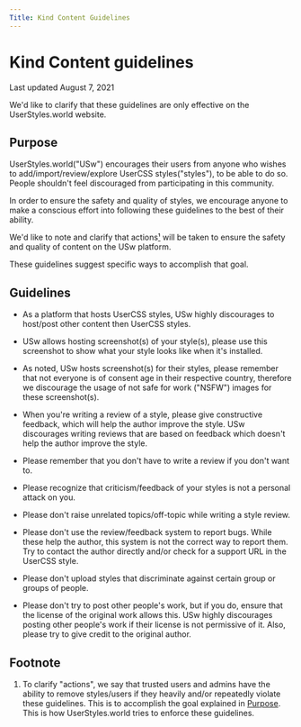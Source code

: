 ```yaml
---
Title: Kind Content Guidelines
---
```


# Kind Content guidelines

Last updated August 7, 2021

We'd like to clarify that these guidelines are only effective on the
UserStyles.world website.


## Purpose

UserStyles.world("USw") encourages their users from anyone who wishes to
add/import/review/explore UserCSS styles("styles"), to be able to do so.
People shouldn't feel discouraged from participating in this community.

In order to ensure the safety and quality of styles, we encourage anyone
to make a conscious effort into following these guidelines
to the best of their ability.

We'd like to note and clarify that actions[¹](#footnote) will be taken
to ensure the safety and quality of content on the USw platform.

These guidelines suggest specific ways to accomplish that goal.


## Guidelines

- As a platform that hosts UserCSS styles, USw highly discourages to host/post
  other content then UserCSS styles.

- USw allows hosting screenshot(s) of your style(s), please use this screenshot
  to show what your style looks like when it's installed.

- As noted, USw hosts screenshot(s) for their styles, please remember that not
  everyone is of consent age in their respective country, therefore we
  discourage the usage of not safe for work ("NSFW") images for these
  screenshot(s).

- When you're writing a review of a style, please give constructive feedback,
  which will help the author improve the style. USw discourages writing reviews
  that are based on feedback which doesn't help the author improve the style.
    
- Please remember that you don't have to write a review if you don't want to.

- Please recognize that criticism/feedback of your styles is not a personal
  attack on you.

- Please don't raise unrelated topics/off-topic while writing a style review.

- Please don't use the review/feedback system to report bugs. While these help
  the author, this system is not the correct way to report them. Try to contact
  the author directly and/or check for a support URL in the UserCSS style.

- Please don't upload styles that discriminate against certain group or groups
  of people.

- Please don't try to post other people's work, but if you do, ensure that the
  license of the original work allows this. USw highly discourages posting other
  people's work if their license is not permissive of it. Also, please try to
  give credit to the original author.


## Footnote

1. To clarify "actions", we say that trusted users and admins have the ability
   to remove styles/users if they heavily and/or repeatedly violate these
   guidelines. This is to accomplish the goal explained in [Purpose](#purpose).
   This is how UserStyles.world tries to enforce these guidelines.
